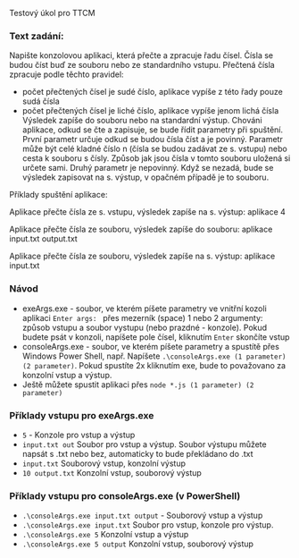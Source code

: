 Testový úkol pro TTCM

### Text zadání:

Napište konzolovou aplikaci, která přečte a zpracuje řadu čísel. Čísla se budou číst buď ze souboru nebo ze standardního vstupu. Přečtená čísla zpracuje podle těchto pravidel:
- počet přečtených čísel je sudé číslo, aplikace vypíše z této řady pouze sudá čísla
- počet přečtených čísel je liché číslo, aplikace vypíše jenom lichá čísla
  Výsledek zapíše do souboru nebo na standardní výstup. Chováni aplikace, odkud se čte a zapisuje, se bude řídit parametry při spuštění.
  První parametr určuje odkud se budou čísla číst a je povinný. Parametr může být celé kladné číslo n (čísla se budou zadávat ze s. vstupu) nebo cesta k souboru s čísly. Způsob jak jsou čísla v tomto souboru uložená si určete sami.
  Druhý parametr je nepovinný. Když se nezadá, bude se výsledek zapisovat na s. výstup, v opačném případě je to souboru.

Příklady spuštění aplikace:

Aplikace přečte čísla ze s. vstupu, výsledek zapíše na s. výstup:
aplikace 4


Aplikace přečte čísla ze souboru, výsledek zapíše do souboru:
aplikace input.txt output.txt



Aplikace přečte čísla ze souboru, výsledek zapíše na s. výstup:
aplikace input.txt

### Návod
- exeArgs.exe - soubor, ve kterém píšete parametry ve vnitřní kozoli aplikaci `Enter args: ` přes mezerník (space) 1 nebo 2 argumenty: způsob vstupu a soubor vystupu (nebo prazdné - konzole). Pokud budete psát v konzoli, napíšete pole čísel, kliknutím `Enter` skončíte vstup
- consoleArgs.exe - soubor, ve kterém píšete parametry a spustítě přes Windows Power Shell, např. Napíšete `.\consoleArgs.exe (1 parameter) (2 parameter)`. Pokud spustíte 2x kliknutím exe, bude to považovano za konzolní vstup a výstup.
- Ještě můžete spustit aplikaci přes `node *.js (1 parameter) (2 parameter)`

### Příklady vstupu pro exeArgs.exe
- `5` - Konzole pro vstup a výstup
- `input.txt out` Soubor pro vstup a výstup. Soubor výstupu můžete napsát s .txt nebo bez, automaticky to bude překládano do .txt
- `input.txt` Souborový vstup, konzolní výstup
- `10 output.txt` Konzolní vstup, souborový výstup

### Příklady vstupu pro consoleArgs.exe (v PowerShell)
- `.\consoleArgs.exe input.txt output` - Souborový vstup a výstup
- `.\consoleArgs.exe input.txt` Soubor pro vstup, konzole pro výstup.
- `.\consoleArgs.exe 5` Konzolní vstup a výstup
- `.\consoleArgs.exe 5 output` Konzolní vstup, souborový výstup